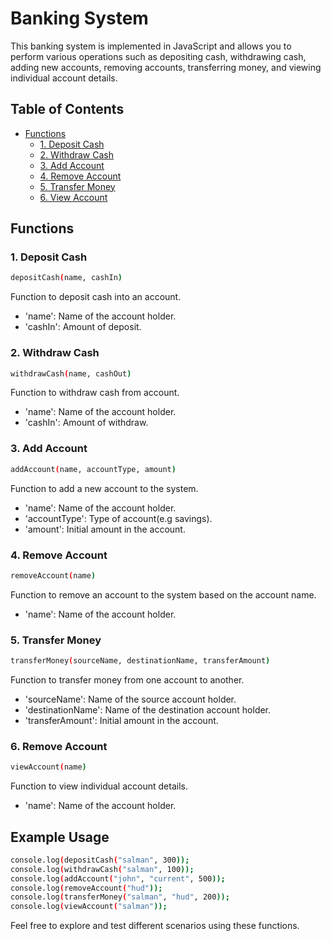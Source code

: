 # Banking System

This banking system is implemented in JavaScript and allows you to perform various operations such as depositing cash, withdrawing cash, adding new accounts, removing accounts, transferring money, and viewing individual account details.

## Table of Contents
- [Functions](#functions)
  - [1. Deposit Cash](#1-deposit-cash)
  - [2. Withdraw Cash](#2-withdraw-cash)
  - [3. Add Account](#3-add-account)
  - [4. Remove Account](#4-remove-account)
  - [5. Transfer Money](#5-transfer-money)
  - [6. View Account](#6-view-account)

 ## Functions
 ### 1. Deposit Cash
```bash
depositCash(name, cashIn)
```

Function to deposit cash into an account.
- 'name': Name of the account holder.
- 'cashIn': Amount of deposit.



### 2. Withdraw Cash
```bash
withdrawCash(name, cashOut)
```
Function to withdraw cash from account.
- 'name': Name of the account holder.
- 'cashIn': Amount of withdraw.



### 3. Add Account
```bash
addAccount(name, accountType, amount)
```  
Function to add a new account to the system.
- 'name': Name of the account holder.
- 'accountType': Type of account(e.g savings).
- 'amount': Initial amount in the account.



### 4. Remove Account
```bash
removeAccount(name)
```  
Function to remove an account to the system based on the account name.
- 'name': Name of the account holder.


### 5. Transfer Money
```bash
transferMoney(sourceName, destinationName, transferAmount)
```  
Function to transfer money from one account to another.
- 'sourceName': Name of the source account holder.
- 'destinationName': Name of the destination account holder.
- 'transferAmount': Initial amount in the account.


### 6. Remove Account
```bash
viewAccount(name)
```  
Function to view individual account details.
- 'name': Name of the account holder.


## Example Usage

```bash
console.log(depositCash("salman", 300));
console.log(withdrawCash("salman", 100));
console.log(addAccount("john", "current", 500));
console.log(removeAccount("hud"));
console.log(transferMoney("salman", "hud", 200));
console.log(viewAccount("salman"));
```
Feel free to explore and test different scenarios using these functions.
